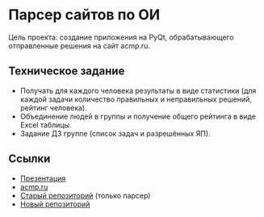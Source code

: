 # Парсер сайтов по ОИ
Цель проекта: создание приложения на PyQt, обрабатывающего отправленные решения на сайт acmp.ru.

## Техническое задание
+ Получать для каждого человека результаты в виде статистики (для каждой задачи количество правильных и неправильных решений, рейтинг человека).
+ Объединение людей в группы и получение общего рейтинга в виде Excel таблицы.
+ Задание ДЗ группе (список задач и разрешённых ЯП).

## Ссылки
+ [Презентация](https://docs.google.com/presentation/d/1VXYJ5ivHwBhmU6gr-l3BcRBNjKek4yWp/edit?usp=sharing&ouid=104378135732805691471&rtpof=true&sd=true)
+ [acmp.ru](https://acmp.ru/)
+ [Старый репозиторий](https://github.com/slavashestakov2005/Acmp_results/) (только парсер)
+ [Новый репозиторий](https://github.com/slavashestakov2005/OPSitesParser/)

